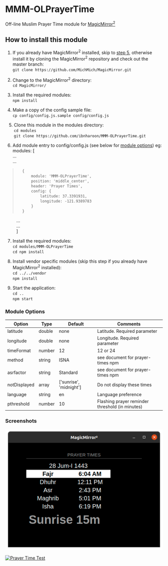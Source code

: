 # MMM-OLPrayerTime
Off-line Muslim Prayer Time module for [MagicMirror<sup>2</sup>](https://github.com/MichMich/MagicMirror)

## How to install this module
1. If you already have MagicMirror<sup>2</sup> installed, skip to [step 5](#step-5), otherwise install it by cloning the MagicMirror<sup>2</sup> repository and check out the master branch:  
`git clone https://github.com/MichMich/MagicMirror.git`
  
2. Change to the MagicMirror<sup>2</sup> directory:  
`cd MagicMirror/`
   
3. Install the required modules:  
`npm install`

4. Make a copy of the config sample file:  
`cp config/config.js.sample config/config.js`

<a name="step-5">&nbsp;&nbsp;&nbsp;5.</a> Clone this module in the modules directory:  
&nbsp;&nbsp;&nbsp;&nbsp;&nbsp;&nbsp;&nbsp;`cd modules`  
&nbsp;&nbsp;&nbsp;&nbsp;&nbsp;&nbsp;&nbsp;`git clone https://github.com/ibnharoon/MMM-OLPrayerTime.git`

6. Add module entry to config/config.js (see below for [module options](#module-options)) eg:  
modules: [  
...  
...  
> 		{  
>			module: 'MMM-OLPrayerTime',  
>			position: 'middle_center',  
>			header: 'Prayer Times',  
>			config: {  
>				latitude: 37.3391931,  
>				longitude: -121.9389783  
>			}  
>		}  
&nbsp;&nbsp;&nbsp;&nbsp;&nbsp;&nbsp;&nbsp;&nbsp;&nbsp;...  
&nbsp;&nbsp;&nbsp;&nbsp;&nbsp;&nbsp;&nbsp;&nbsp;&nbsp;...  
&nbsp;&nbsp;&nbsp;&nbsp;&nbsp;&nbsp;&nbsp;&nbsp;&nbsp;]  

7. Install the required modules:  
`cd modules/MMM-OLPrayerTime`  
`cd npm install`

8. Install vendor specific modules (skip this step if you already have MagicMirror<sup>2</sup> installed):  
`cd ../../vendor`  
`npm install`

9. Start the application:  
`cd ..`  
`npm start`

### Module Options
| Option          | Type | Default           | Comments                                                      |
|-----------------|------------|---------------------------|---------------------------------------------------------------|
| latitude        | double   | none                     | Latitude. Required parameter                                  |
| longitude       | double    | none                     | Longitude. Required parameter                                 |
| timeFormat      | number     | 12 | 12 or 24                                                      |
| method          | string     | ISNA                    | see document for prayer-times npm                             |
| asrfactor       | string     | Standard                | see document for prayer-times npm                             |
| notDisplayed    | array      | ['sunrise', 'midnight']   | Do not display these times                                    |
| language        | string     | en | Language preference                                           |
| pthreshold      | number     | 10                        | Flashing prayer reminder threshold (in minutes)        |

### Screenshots
![](/Screenshot%20from%202022-01-01%2007-09-35.png)

[![Prayer Time Test](https://github.com/ibnharoon/MMM-OLPrayerTime/actions/workflows/test.yml/badge.svg)](https://github.com/ibnharoon/MMM-OLPrayerTime/actions/workflows/test.yml)

